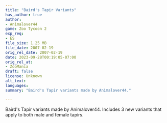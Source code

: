 ```yaml
---
title: "Baird's Tapir Variants"
has_author: true
author: 
- Animalover44
game: Zoo Tycoon 2
exp_req: 
- ES
file_size: 1.25 MB
file_date: 2007-02-19
orig_rel_date: 2007-02-19
date: 2023-09-28T00:19:05-07:00
orig_rel_at: 
- ZooMania
draft: false
license: Unknown
alt_text: 
languages:
summary: "Baird's Tapir variants made by Animalover44."

---
```


Baird's Tapir variants made by Animalover44. Includes 3 new variants that apply to both male and female tapirs.
